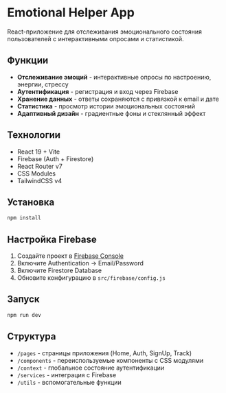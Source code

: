 # Emotional Helper App

React-приложение для отслеживания эмоционального состояния пользователей с интерактивными опросами и статистикой.

## Функции

- **Отслеживание эмоций** - интерактивные опросы по настроению, энергии, стрессу
- **Аутентификация** - регистрация и вход через Firebase
- **Хранение данных** - ответы сохраняются с привязкой к email и дате
- **Статистика** - просмотр истории эмоциональных состояний
- **Адаптивный дизайн** - градиентные фоны и стеклянный эффект

## Технологии

- React 19 + Vite
- Firebase (Auth + Firestore)
- React Router v7
- CSS Modules
- TailwindCSS v4

## Установка

```bash
npm install
```

## Настройка Firebase

1. Создайте проект в [Firebase Console](https://console.firebase.google.com)
2. Включите Authentication → Email/Password
3. Включите Firestore Database
4. Обновите конфигурацию в `src/firebase/config.js`

## Запуск

```bash
npm run dev
```

## Структура

- `/pages` - страницы приложения (Home, Auth, SignUp, Track)
- `/components` - переиспользуемые компоненты с CSS модулями
- `/context` - глобальное состояние аутентификации
- `/services` - интеграция с Firebase
- `/utils` - вспомогательные функции